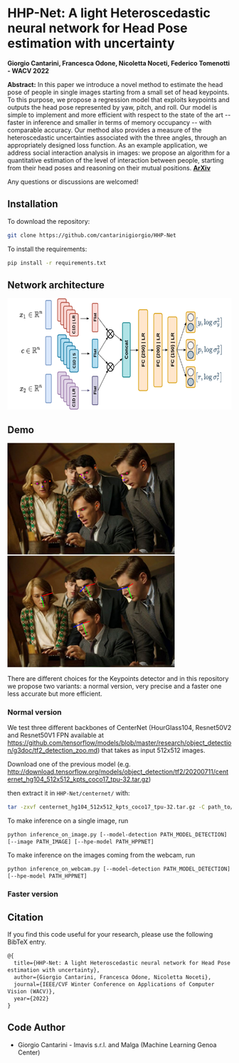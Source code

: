 HHP-Net: A light Heteroscedastic neural network for Head Pose estimation with uncertainty
===

**Giorgio Cantarini, Francesca Odone, Nicoletta Noceti, Federico Tomenotti - WACV 2022**

**Abstract:** In this paper we introduce a novel method to estimate the head pose of people in single images starting from a small set of
head keypoints. To this purpose, we propose a regression model that exploits keypoints and outputs the head pose represented by yaw, pitch, 
and roll. Our model is simple to implement and more efficient with respect to the state of the art -- faster in inference and smaller in terms 
of memory occupancy --  with comparable accuracy.
Our method also provides a measure of the heteroscedastic uncertainties associated with the three angles, through an appropriately designed 
loss function. As an example application, we address social interaction analysis in images: we propose an algorithm for a 
quantitative estimation of the level of interaction between people, starting from their head poses and reasoning on their mutual positions.
[**ArXiv**](https://arxiv.org/)  


Any questions or discussions are welcomed!




## Installation

To download the repository:
```bash
git clone https://github.com/cantarinigiorgio/HHP-Net
```

To install the requirements:
```bash
pip install -r requirements.txt
```

## Network architecture
<img src=imgs/network_architecture.png height="250"/>  

## Demo

<img src=imgs/points.png height="250"/> <img src=imgs/axis.png height="250"/> 


There are different choices for the Keypoints detector and in this repository we propose two variants: a normal version, very precise and a faster
one less accurate but more efficient.

### Normal version
We test three different backbones of CenterNet (HourGlass104, Resnet50V2 and Resnet50V1 FPN available at https://github.com/tensorflow/models/blob/master/research/object_detection/g3doc/tf2_detection_zoo.md) that takes 
as input 512x512 images.

Download one of the previous model (e.g. http://download.tensorflow.org/models/object_detection/tf2/20200711/centernet_hg104_512x512_kpts_coco17_tpu-32.tar.gz)

then extract it in `HHP-Net/centernet/` with:
```bash
tar -zxvf centernet_hg104_512x512_kpts_coco17_tpu-32.tar.gz -C path_to/HHP-Net/centernet
```

To make inference on a single image, run

````
python inference_on_image.py [--model-detection PATH_MODEL_DETECTION] [--image PATH_IMAGE] [--hpe-model PATH_HPPNET] 
````

To make inference on the images coming from the webcam, run

````
python inference_on_webcam.py [--model-detection PATH_MODEL_DETECTION] [--hpe-model PATH_HPPNET] 
````

### Faster version


## Citation

If you find this code useful for your research, please use the following BibTeX entry.

```
@{
  title={HHP-Net: A light Heteroscedastic neural network for Head Pose estimation with uncertainty},
  author={Giorgio Cantarini, Francesca Odone, Nicoletta Noceti},
  journal={IEEE/CVF Winter Conference on Applications of Computer Vision (WACV)},
  year={2022}
}

```

## Code Author
- Giorgio Cantarini - Imavis s.r.l. and Malga (Machine Learning Genoa Center)

